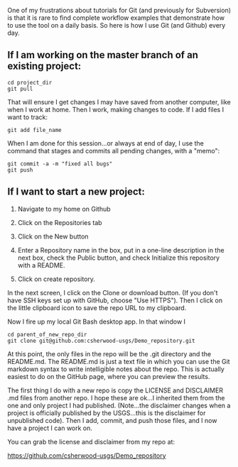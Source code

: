 One of my frustrations about tutorials for Git (and previously for Subversion) is that it is rare to find complete workflow examples that demonstrate how to use the tool on a daily basis. So here is how I use Git (and Github) every day.

## If I am working on the master branch of an existing project:
```
cd project_dir
git pull
```
That will ensure I get changes I may have saved from another computer, like when I work at home. Then I work, making changes to code. If I add files I want to track:

```git add file_name```

When I am done for this session...or always at end of day, I use the command that stages and commits all pending changes, with a "memo":

```
git commit -a -m "fixed all bugs"
git push
```
## If I want to start a new project:

1) Navigate to my home on Github

2) Click on the Repositories tab

3) Click on the New button

4) Enter a Repository name in the box, put in a one-line description in the next box, check the Public button, and check Initialize this repository with a README.

5) Click on create repository.

In the next screen, I click on the Clone or download button. (If you don't have SSH keys set up with GitHub, choose "Use HTTPS"). Then I click on the little clipboard icon to save the repo URL to my clipboard.

Now I fire up my local Git Bash desktop app. In that window I

```
cd parent_of_new_repo_dir
git clone git@github.com:csherwood-usgs/Demo_repository.git
```

At this point, the only files in the repo will be the .git directory and the README.md. The README.md is just a text file in which you can use the Git markdown syntax to write intelligible notes about the repo. This is actually easiest to do on the GitHub page, where you can preview the results.

The first thing I do with a new repo is copy the LICENSE and DISCLAIMER .md files from another repo. I hope these are ok...I inherited them from the one and only project I had published. (Note...the disclaimer changes when a project is officially published by the USGS...this is the disclaimer for unpublished code). Then I add, commit, and push those files, and I now have a project I can work on.

You can grab the license and disclaimer from my repo at:

https://github.com/csherwood-usgs/Demo_repository

